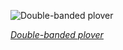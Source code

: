 
![Double-banded plover](https://upload.wikimedia.org/wikipedia/commons/thumb/7/7a/Charadrius_bicinctus_2_-_Boat_Harbour.jpg/525px-Charadrius_bicinctus_2_-_Boat_Harbour.jpg)

*[Double-banded plover](https://wikipedia.org/wiki/File:Charadrius_bicinctus_2_-_Boat_Harbour.jpg)*
